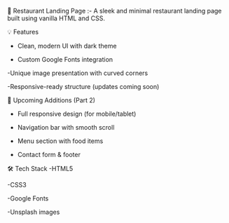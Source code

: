 📌 Restaurant Landing Page :- A sleek and minimal restaurant landing page built using vanilla HTML and CSS.

💡 Features
   - Clean, modern UI with dark theme

   - Custom Google Fonts integration

   -Unique image presentation with curved corners

   -Responsive-ready structure (updates coming soon)

🚧 Upcoming Additions (Part 2)
  - Full responsive design (for mobile/tablet)

  - Navigation bar with smooth scroll

  - Menu section with food items

  - Contact form & footer

🛠️ Tech Stack
  -HTML5
  
  -CSS3

  -Google Fonts

  -Unsplash images
